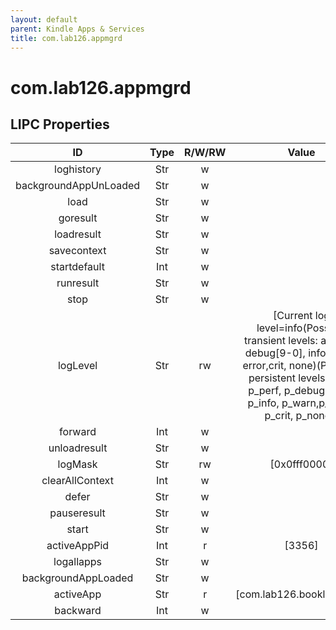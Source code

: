 ```yaml
---
layout: default
parent: Kindle Apps & Services
title: com.lab126.appmgrd
---
```


# com.lab126.appmgrd

## LIPC Properties

| ID                    | Type | R/W/RW | Value                                                                                                                                                                                                     | Description |
|:---------------------:|:----:|:------:|:---------------------------------------------------------------------------------------------------------------------------------------------------------------------------------------------------------:|:-----------:|
| loghistory            | Str  | w      |                                                                                                                                                                                                           | TODO        |
| backgroundAppUnLoaded | Str  | w      |                                                                                                                                                                                                           | TODO        |
| load                  | Str  | w      |                                                                                                                                                                                                           | TODO        |
| goresult              | Str  | w      |                                                                                                                                                                                                           | TODO        |
| loadresult            | Str  | w      |                                                                                                                                                                                                           | TODO        |
| savecontext           | Str  | w      |                                                                                                                                                                                                           | TODO        |
| startdefault          | Int  | w      |                                                                                                                                                                                                           | TODO        |
| runresult             | Str  | w      |                                                                                                                                                                                                           | TODO        |
| stop                  | Str  | w      |                                                                                                                                                                                                           | TODO        |
| logLevel              | Str  | rw     | [Current log level=info(Possible transient levels: all, perf, debug[9-0], info, warn, error,crit, none)(Possible persistent levels: p_all, p_perf, p_debug[0-9], p_info, p_warn,p_error, p_crit, p_none)] | TODO        |
| forward               | Int  | w      |                                                                                                                                                                                                           | TODO        |
| unloadresult          | Str  | w      |                                                                                                                                                                                                           | TODO        |
| logMask               | Str  | rw     | [0x0fff0000]                                                                                                                                                                                              | TODO        |
| clearAllContext       | Int  | w      |                                                                                                                                                                                                           | TODO        |
| defer                 | Str  | w      |                                                                                                                                                                                                           | TODO        |
| pauseresult           | Str  | w      |                                                                                                                                                                                                           | TODO        |
| start                 | Str  | w      |                                                                                                                                                                                                           | TODO        |
| activeAppPid          | Int  | r      | [3356]                                                                                                                                                                                                    | TODO        |
| logallapps            | Str  | w      |                                                                                                                                                                                                           | TODO        |
| backgroundAppLoaded   | Str  | w      |                                                                                                                                                                                                           | TODO        |
| activeApp             | Str  | r      | [com.lab126.booklet.home]                                                                                                                                                                                 | TODO        |
| backward              | Int  | w      |                                                                                                                                                                                                           | TODO        |
